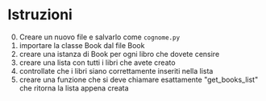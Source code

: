 # Istruzioni
0. Creare un nuovo file e salvarlo come `cognome.py`
1. importare la classe Book dal file Book
2. creare una istanza di Book per ogni libro che dovete censire
3. creare una lista con tutti i libri che avete creato
4. controllate che i libri siano correttamente inseriti nella lista
5. creare una funzione che si deve chiamare esattamente "get_books_list" che ritorna la lista appena creata
